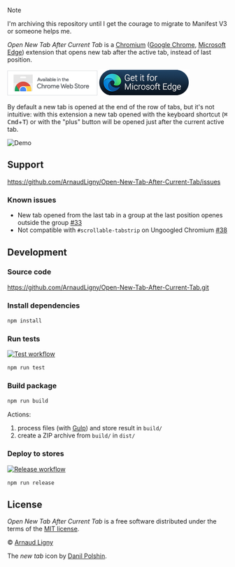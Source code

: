 > [!NOTE]
> I'm archiving this repository until I get the courage to migrate to Manifest V3 or someone helps me.

_Open New Tab After Current Tab_ is a [Chromium](https://m.wikipedia.org/wiki/Chromium_(web_browser)) ([Google Chrome](https://chrome.google.com/webstore/detail/open-new-tab-after-curren/mmcgnaachjapbbchcpjihhgjhpfcnoan), [Microsoft Edge](https://microsoftedge.microsoft.com/addons/detail/open-new-tab-after-curren/deebimacbjlpdcfbpacpckoccjnojacb)) extension that opens new tab after the active tab, instead of last position.

[![Open New Tab After Current Tab available in the Chrome Web Store](docs/ChromeWebStoreBadgeWBorder.png)](https://chrome.google.com/webstore/detail/open-new-tab-after-curren/mmcgnaachjapbbchcpjihhgjhpfcnoan) [![Open New Tab After Current Tab available in Microsoft Edge Addons](docs/MicrosoftEdgeAddonsBadge.png)](https://microsoftedge.microsoft.com/addons/detail/open-new-tab-after-curren/deebimacbjlpdcfbpacpckoccjnojacb)

By default a new tab is opened at the end of the row of tabs, but it's not intuitive: with this extension a new tab opened with the keyboard shortcut (<kbd>⌘ Cmd</kbd>+<kbd>T</kbd>) or with the "plus" button will be opened just after the current active tab.

![Demo](docs/Open-New-Tab-After-Current-Tab.gif)

## Support

<https://github.com/ArnaudLigny/Open-New-Tab-After-Current-Tab/issues>

### Known issues

- New tab opened from the last tab in a group at the last position openes outside the group [#33](https://github.com/ArnaudLigny/Open-New-Tab-After-Current-Tab/issues/33)
- Not compatible with `#scrollable-tabstrip` on Ungoogled Chromium [#38](https://github.com/ArnaudLigny/Open-New-Tab-After-Current-Tab/issues/38)

## Development

### Source code

<https://github.com/ArnaudLigny/Open-New-Tab-After-Current-Tab.git>

### Install dependencies

```bash
npm install
```

### Run tests

<a href="https://github.com/ArnaudLigny/Open-New-Tab-After-Current-Tab/actions/workflows/test.yml"><img src="https://github.com/ArnaudLigny/Open-New-Tab-After-Current-Tab/actions/workflows/test.yml/badge.svg" alt="Test workflow" /></a>

```bash
npm run test
```

### Build package

```bash
npm run build
```

Actions:

1. process files (with [Gulp](https://gulpjs.com)) and store result in `build/`
2. create a ZIP archive from `build/` in `dist/`

### Deploy to stores

<a href="https://github.com/ArnaudLigny/Open-New-Tab-After-Current-Tab/actions/workflows/release.yml"><img src="https://github.com/ArnaudLigny/Open-New-Tab-After-Current-Tab/actions/workflows/release.yml/badge.svg" alt="Release workflow" /></a>

```bash
npm run release
```

## License

_Open New Tab After Current Tab_ is a free software distributed under the terms of the [MIT license](https://opensource.org/licenses/MIT).

© [Arnaud Ligny](https://arnaudligny.fr)

The _new tab_ icon by [Danil Polshin](https://thenounproject.com/everydaytemplate/).

